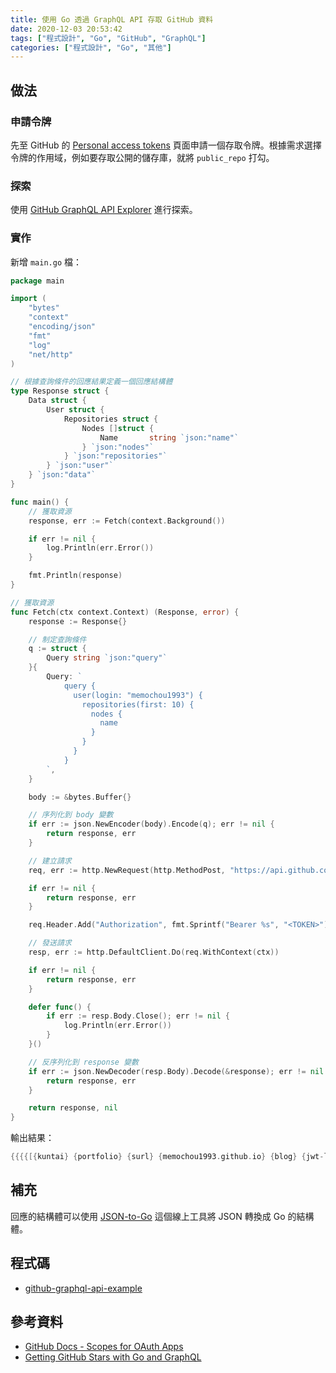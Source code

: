 ```yaml
---
title: 使用 Go 透過 GraphQL API 存取 GitHub 資料
date: 2020-12-03 20:53:42
tags: ["程式設計", "Go", "GitHub", "GraphQL"]
categories: ["程式設計", "Go", "其他"]
---
```


## 做法

### 申請令牌

先至 GitHub 的 [Personal access tokens](https://github.com/settings/tokens) 頁面申請一個存取令牌。根據需求選擇令牌的作用域，例如要存取公開的儲存庫，就將 `public_repo` 打勾。

### 探索

使用 [GitHub GraphQL API Explorer](https://developer.github.com/v4/explorer/) 進行探索。

### 實作

新增 `main.go` 檔：

```GO
package main

import (
	"bytes"
	"context"
	"encoding/json"
	"fmt"
	"log"
	"net/http"
)

// 根據查詢條件的回應結果定義一個回應結構體
type Response struct {
	Data struct {
		User struct {
			Repositories struct {
				Nodes []struct {
					Name       string `json:"name"`
				} `json:"nodes"`
			} `json:"repositories"`
		} `json:"user"`
	} `json:"data"`
}

func main() {
	// 獲取資源
	response, err := Fetch(context.Background())

	if err != nil {
		log.Println(err.Error())
	}

	fmt.Println(response)
}

// 獲取資源
func Fetch(ctx context.Context) (Response, error) {
	response := Response{}

	// 制定查詢條件
	q := struct {
		Query string `json:"query"`
	}{
		Query: `
			query {
			  user(login: "memochou1993") {
				repositories(first: 10) {
				  nodes {
					name
				  }
				}
			  }
			}
		`,
	}

	body := &bytes.Buffer{}

	// 序列化到 body 變數
	if err := json.NewEncoder(body).Encode(q); err != nil {
		return response, err
	}

	// 建立請求
	req, err := http.NewRequest(http.MethodPost, "https://api.github.com/graphql", body)

	if err != nil {
		return response, err
	}

	req.Header.Add("Authorization", fmt.Sprintf("Bearer %s", "<TOKEN>"))

	// 發送請求
	resp, err := http.DefaultClient.Do(req.WithContext(ctx))

	if err != nil {
		return response, err
	}

	defer func() {
		if err := resp.Body.Close(); err != nil {
			log.Println(err.Error())
		}
	}()

	// 反序列化到 response 變數
	if err := json.NewDecoder(resp.Body).Decode(&response); err != nil {
		return response, err
	}

	return response, nil
}
```

輸出結果：

```GO
{{{{[{kuntai} {portfolio} {surl} {memochou1993.github.io} {blog} {jwt-lumen} {doaj} {laravel-foundation-preset} {journal} {post}]}}}}
```

## 補充

回應的結構體可以使用 [JSON-to-Go](https://mholt.github.io/json-to-go/) 這個線上工具將 JSON 轉換成 Go 的結構體。

## 程式碼

- [github-graphql-api-example](https://github.com/memochou1993/github-graphql-api-example)

## 參考資料

- [GitHub Docs - Scopes for OAuth Apps](https://docs.github.com/en/free-pro-team@latest/developers/apps/scopes-for-oauth-apps)
- [Getting GitHub Stars with Go and GraphQL](https://www.youtube.com/watch?v=rxjJubDU80U)
